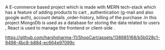 A E-commerce based project which is made with MERN tech-stack which has a feature of adding products to cart , authentication (g-mail and also google auth), 
account details ,order-history, billing of the purchase .In this project MongoDb is used as a database for storing the data related to users ,
React is used to manage the frontend or client-side .


https://github.com/harshsharma-11/ShopCart/assets/138685168/b5b028c1-9498-4bc8-b884-ec664e97099c

